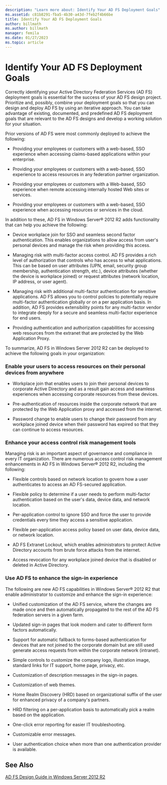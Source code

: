 ```yaml
---
description: "Learn more about: Identify Your AD FS Deployment Goals"
ms.assetid: c81b8291-fba5-4b30-a43d-7feb2f4b66be
title: Identify Your AD FS Deployment Goals
author: billmath
ms.author: billmath
manager: femila
ms.date: 01/27/2023
ms.topic: article
---
```


# Identify Your AD FS Deployment Goals

Correctly identifying your Active Directory Federation Services \(AD FS\) deployment goals is essential for the success of your AD FS design project. Prioritize and, possibly, combine your deployment goals so that you can design and deploy AD FS by using an iterative approach. You can take advantage of existing, documented, and predefined AD FS deployment goals that are relevant to the AD FS designs and develop a working solution for your situation.

Prior versions of AD FS were most commonly deployed to achieve the following:

-   Providing your employees or customers with a web\-based, SSO experience when accessing claims\-based applications within your enterprise.

-   Providing your employees or customers with a web\-based, SSO experience to access resources in any federation partner organization.

-   Providing your employees or customers with a Web\-based, SSO experience when remote accessing internally hosted Web sites or services.

-   Providing your employees or customers with a web\-based, SSO experience when accessing resources or services in the cloud.

In addition to these, AD FS in Windows Server&reg; 2012 R2 adds functionality that can help you achieve the following:

-   Device workplace join for SSO and seamless second factor authentication. This enables organizations to allow access from user's personal devices and manage the risk when providing this access.

-   Managing risk with multi\-factor access control. AD FS provides a rich level of authorization that controls who has access to what applications. This can be based on user attributes \(UPN, email, security group membership, authentication strength, etc.\), device attributes \(whether the device is workplace joined\) or request attributes \(network location, IP address, or user agent\).

-   Managing risk with additional multi\-factor authentication for sensitive applications. AD FS allows you to control policies to potentially require multi\-factor authentication globally or on a per application basis. In addition, AD FS provides extensibility points for any multi\-factor vendor to integrate deeply for a secure and seamless multi\-factor experience for end users.

-   Providing authentication and authorization capabilities for accessing web resources from the extranet that are protected by the Web Application Proxy.

To summarize, AD FS in Windows Server 2012 R2 can be deployed to achieve the following goals in your organization:

### Enable your users to access resources on their personal devices from anywhere

-   Workplace join that enables users to join their personal devices to corporate Active Directory and as a result gain access and seamless experiences when accessing corporate resources from these devices.

-   Pre\-authentication of resources inside the corporate network that are protected by the Web Application proxy and accessed from the internet.

-   Password change to enable users to change their password from any workplace joined device when their password has expired so that they can continue to access resources.

### Enhance your access control risk management tools
Managing risk is an important aspect of governance and compliance in every IT organization. There are numerous access control risk management enhancements in AD FS in Windows Server&reg; 2012 R2, including the following:

-   Flexible controls based on network location to govern how a user authenticates to access an AD FS\-secured application.

-   Flexible policy to determine if a user needs to perform multi\-factor authentication based on the user's data, device data, and network location.

-   Per\-application control to ignore SSO and force the user to provide credentials every time they access a sensitive application.

-   Flexible per\-application access policy based on user data, device data, or network location.

-   AD FS Extranet Lockout, which enables administrators to protect Active Directory accounts from brute force attacks from the internet.

-   Access revocation for any workplace joined device that is disabled or deleted in Active Directory.

### Use AD FS to enhance the sign\-in experience
The following are new AD FS capabilities in Windows Server&reg; 2012 R2 that enable administrator to customize and enhance the sign\-in experience:

-   Unified customization of the AD FS service, where the changes are made once and then automatically propagated to the rest of the AD FS federation servers in a given farm.

-   Updated sign\-in pages that look modern and cater to different form factors automatically.

-   Support for automatic fallback to forms\-based authentication for devices that are not joined to the corporate domain but are still used generate access requests from within the corporate network \(intranet\).

-   Simple controls to customize the company logo, illustration image, standard links for IT support, home page, privacy, etc.

-   Customization of description messages in the sign\-in pages.

-   Customization of web themes.

-   Home Realm Discovery \(HRD\) based on organizational suffix of the user for enhanced privacy of a company's partners.

-   HRD filtering on a per\-application basis to automatically pick a realm based on the application.

-   One\-click error reporting for easier IT troubleshooting.

-   Customizable error messages.

-   User authentication choice when more than one authentication provider is available.

## See Also
[AD FS Design Guide in Windows Server 2012 R2](../../ad-fs/design/AD-FS-Design-Guide-in-Windows-Server-2012-R2.md)


